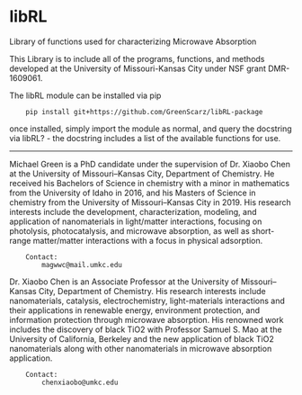 # libRL
Library of functions used for characterizing Microwave Absorption

This Library is to include all of the programs, functions, and methods developed at the University of Missouri-Kansas City 
under NSF grant DMR-1609061.

The libRL module can be installed via pip

        pip install git+https://github.com/GreenScarz/libRL-package

once installed, simply import the module as normal, and query the docstring via libRL? - the docstring includes
a list of the available functions for use.

--------------------------------

Michael Green is a PhD candidate under the supervision of Dr. Xiaobo Chen at the University of Missouri–Kansas City,
Department of Chemistry. He received his Bachelors of Science in chemistry with a minor in mathematics from the
University of Idaho in 2016, and his Masters of Science in chemistry from the University of Missouri–Kansas City in 2019.
His research interests include the development, characterization, modeling, and application of nanomaterials in
light/matter interactions, focusing on photolysis, photocatalysis, and microwave absorption, as well as 
short-range matter/matter interactions with a focus in physical adsorption.
        
        Contact:
            magwwc@mail.umkc.edu

Dr. Xiaobo Chen is an Associate Professor at the University of Missouri–Kansas City, Department of Chemistry. 
His research interests include nanomaterials, catalysis, electrochemistry, light-materials interactions and 
their applications in renewable energy, environment protection, and information protection through microwave 
absorption. His renowned work includes the discovery of black TiO2 with Professor Samuel S. Mao at the 
University of California, Berkeley and the new application of black TiO2 nanomaterials along with other nanomaterials 
in microwave absorption application.
        
        Contact:
            chenxiaobo@umkc.edu
